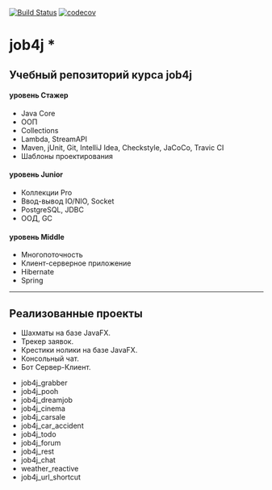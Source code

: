 [![Build Status](https://travis-ci.org/dmitriyermoshin19/job4j.svg?branch=master)](https://travis-ci.org/dmitriyermoshin19/job4j)
[![codecov](https://codecov.io/gh/dmitriyermoshin19/job4j/branch/master/graph/badge.svg)](https://codecov.io/gh/dmitriyermoshin19/job4j)

# job4j  *

## Учебный репозиторий курса job4j

#### уровень Стажер
- Java Core
- ООП
- Collections
- Lambda, StreamAPI
- Maven, jUnit, Git, IntelliJ Idea, Сheckstyle, JaCoCo, Travic CI
- Шаблоны проектирования

#### уровень Junior
- Коллекции Pro
- Ввод-вывод IO/NIO, Socket
- PostgreSQL, JDBC
- ООД, GC
  
#### уровень Middle
- Многопоточность
- Клиент-серверное приложение
- Hibernate
- Spring
---
## Реализованные проекты
* Шахматы на базе JavaFX.
* Трекер заявок.
* Крестики нолики на базе JavaFX.
* Консольный чат.
* Бот Сервер-Клиент.

- job4j_grabber
- job4j_pooh
- job4j_dreamjob
- job4j_cinema
- job4j_carsale
- job4j_car_accident
- job4j_todo
- job4j_forum
- job4j_rest
- job4j_chat
- weather_reactive
- job4j_url_shortcut